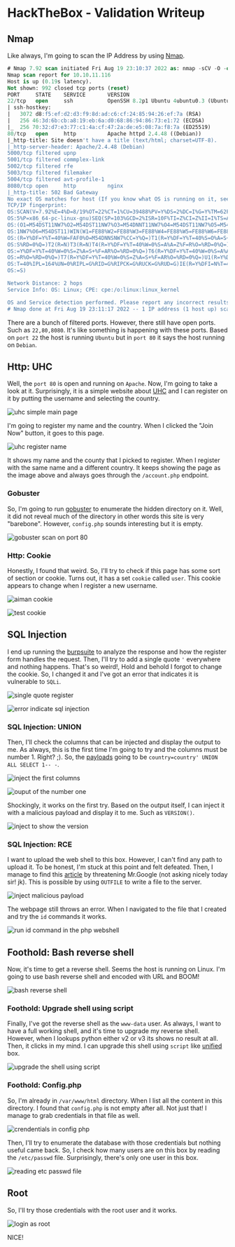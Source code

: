 # HackTheBox - Validation Writeup


## Nmap
Like always, I'm going to scan the IP Address by using [Nmap](https://nmap.org/).

```sql
# Nmap 7.92 scan initiated Fri Aug 19 23:10:37 2022 as: nmap -sCV -O -oN nmap/validation 10.10.11.116
Nmap scan report for 10.10.11.116
Host is up (0.19s latency).
Not shown: 992 closed tcp ports (reset)
PORT     STATE    SERVICE       VERSION
22/tcp   open     ssh           OpenSSH 8.2p1 Ubuntu 4ubuntu0.3 (Ubuntu Linux; protocol 2.0)
| ssh-hostkey: 
|   3072 d8:f5:ef:d2:d3:f9:8d:ad:c6:cf:24:85:94:26:ef:7a (RSA)
|   256 46:3d:6b:cb:a8:19:eb:6a:d0:68:86:94:86:73:e1:72 (ECDSA)
|_  256 70:32:d7:e3:77:c1:4a:cf:47:2a:de:e5:08:7a:f8:7a (ED25519)
80/tcp   open     http          Apache httpd 2.4.48 ((Debian))
|_http-title: Site doesn't have a title (text/html; charset=UTF-8).
|_http-server-header: Apache/2.4.48 (Debian)
5000/tcp filtered upnp
5001/tcp filtered commplex-link
5002/tcp filtered rfe
5003/tcp filtered filemaker
5004/tcp filtered avt-profile-1
8080/tcp open     http          nginx
|_http-title: 502 Bad Gateway
No exact OS matches for host (If you know what OS is running on it, see https://nmap.org/submit/ ).
TCP/IP fingerprint:
OS:SCAN(V=7.92%E=4%D=8/19%OT=22%CT=1%CU=39488%PV=Y%DS=2%DC=I%G=Y%TM=62FFA81
OS:5%P=x86_64-pc-linux-gnu)SEQ(SP=103%GCD=2%ISR=10F%TI=Z%CI=Z%II=I%TS=A)OPS
OS:(O1=M54DST11NW7%O2=M54DST11NW7%O3=M54DNNT11NW7%O4=M54DST11NW7%O5=M54DST1
OS:1NW7%O6=M54DST11)WIN(W1=FE88%W2=FE88%W3=FE88%W4=FE88%W5=FE88%W6=FE88)ECN
OS:(R=Y%DF=Y%T=40%W=FAF0%O=M54DNNSNW7%CC=Y%Q=)T1(R=Y%DF=Y%T=40%S=O%A=S+%F=A
OS:S%RD=0%Q=)T2(R=N)T3(R=N)T4(R=Y%DF=Y%T=40%W=0%S=A%A=Z%F=R%O=%RD=0%Q=)T5(R
OS:=Y%DF=Y%T=40%W=0%S=Z%A=S+%F=AR%O=%RD=0%Q=)T6(R=Y%DF=Y%T=40%W=0%S=A%A=Z%F
OS:=R%O=%RD=0%Q=)T7(R=Y%DF=Y%T=40%W=0%S=Z%A=S+%F=AR%O=%RD=0%Q=)U1(R=Y%DF=N%
OS:T=40%IPL=164%UN=0%RIPL=G%RID=G%RIPCK=G%RUCK=G%RUD=G)IE(R=Y%DFI=N%T=40%CD
OS:=S)

Network Distance: 2 hops
Service Info: OS: Linux; CPE: cpe:/o:linux:linux_kernel

OS and Service detection performed. Please report any incorrect results at https://nmap.org/submit/ .
# Nmap done at Fri Aug 19 23:11:17 2022 -- 1 IP address (1 host up) scanned in 39.91 seconds
```

There are a bunch of filtered ports. However, there still have open ports. Such as `22,80,8080`. It's like something is happening with these ports. Based on `port 22` the host is running `Ubuntu` but in `port 80` it says the host running on `Debian`.

## Http: UHC
Well, the `port 80` is open and running on `Apache`. Now, I'm going to take a look at it. Surprisingly, it is a simple website about [UHC](https://twitter.com/hackingesports) and I can register on it by putting the username and selecting the country. 

![uhc simple main page](uhc-simple-main-page.png)

I'm going to register my name and the country. When I clicked the "Join Now" button, it goes to this page.  

![uhc register name](uhc-register-name.png)

It shows my name and the county that I picked to register. When I register with the same name and a different country. It keeps showing the page as the image above and always goes through the `/account.php` endpoint. 

### Gobuster
So, I'm going to run [gobuster](https://github.com/OJ/gobuster) to enumerate the hidden directory on it. Well, it did not reveal much of the directory in other words this site is very "barebone". However, `config.php`  sounds interesting but it is empty.

![gobuster scan on port 80](gobuster-scan-on-port-80.png)

### Http: Cookie
Honestly, I found that weird. So, I'll try to check if this page has some sort of section or cookie. Turns out, it has a set `cookie` called `user`. This cookie appears to change when I register a new username. 

![aiman cookie](aiman-cookie.png)

![test cookie](test-cookie.png)

## SQL Injection
I end up running the [burpsuite](https://portswigger.net/burp) to analyze the response and how the register form handles the request. Then, I'll try to add a single quote `'` everywhere and nothing happens. That's so weird!, Hold and behold I forgot to change the cookie. So, I changed it and I've got an error that indicates it is vulnerable to `SQLi`.

![single quote register](single-quote-register.png)

![error indicate sql injection](error-indicate-sql-injection.png)

### SQL Injection: UNION
Then, I'll check the columns that can be injected and display the output to me. As always, this is the first time I'm going to try and the columns must be number 1. Right? ;). So, the [payloads](https://github.com/payloadbox/sql-injection-payload-list) going to be `country=country' UNION ALL SELECT 1-- -`.

![inject the first columns](inject-the-first-columns.png)

![ouput of the number one](output-of-the-number-one.png)

Shockingly, it works on the first try. Based on the output itself, I can inject it with a malicious payload and display it to me. Such as `VERSION()`.

![inject to show the version](inject-to-show-the-version.png)

### SQL Injection: RCE
I want to upload the web shell to this box. However, I can't find any path to upload it. To be honest, I'm stuck at this point and felt defeated. Then, I manage to find this [article](https://kayran.io/blog/web-vulnerabilities/sqli-to-rce/) by threatening Mr.Google (not asking nicely today sir! jk). This is possible by using `OUTFILE` to write a file to the server.

![inject malicious payload](inject-malicious-payload.png)

The webpage still throws an error. When I navigated to the file that I created and try the `id` commands it works.

![run id command in the php webshell](run-id-command-in-the-php-webshell.png)

## Foothold: Bash reverse shell
Now, it's time to get a reverse shell. Seems the host is running on Linux. I'm going to use bash reverse shell and encoded with URL and BOOM!

![bash reverse shell](used-bash-reverse-shell.png)

### Foothold: Upgrade shell using script

Finally, I've got the reverse shell as the `www-data` user. As always, I want to have a full working shell, and it's time to upgrade my reverse shell. However, when I lookups python either v2 or v3 its shows no result at all. Then, it clicks in my mind. I can upgrade this shell using `script` like [unified](https://shafiqaiman.com/hackthebox-unified-writeup/#upgrade-shell-using-script) box.

![upgrade the shell using script](upgrade-the-shell-using-script.png)

### Foothold: Config.php

So, I'm already in `/var/www/html` directory. When I list all the content in this directory. I found that `config.php` is not empty after all. Not just that! I manage to grab credentials in that file as well.

![crendentials in config php](credentials-in-config-php.png)

Then, I'll try to enumerate the database with those credentials but nothing useful came back. So, I check how many users are on this box by reading the `/etc/passwd` file. Surprisingly, there's only one user in this box.

![reading etc passwd file](reading-etc-passwd-file.png)

## Root
So, I'll try those credentials with the root user and it works.

![login as root](login-as-root.png)

NICE!

